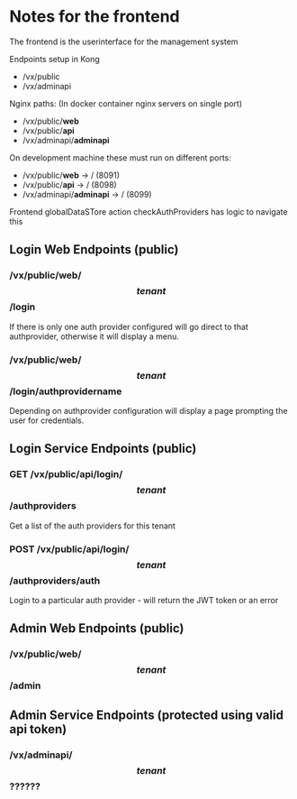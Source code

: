# Notes for the frontend

The frontend is the userinterface for the management system

Endpoints setup in Kong
 - /vx/public
 - /vx/adminapi

Nginx paths: (In docker container nginx servers on single port)
 - /vx/public/__web__
 - /vx/public/__api__
 - /vx/adminapi/__adminapi__

On development machine these must run on different ports:
 - /vx/public/__web__  -> / (8091)
 - /vx/public/__api__  -> / (8098)
 - /vx/adminapi/__adminapi__  -> / (8099)
 
Frontend globalDataSTore action checkAuthProviders has logic to navigate this
 
## Login Web Endpoints (public)

### /vx/public/web/$$tenant$$/login

If there is only one auth provider configured will go direct to that authprovider, otherwise it will display a menu.

### /vx/public/web/$$tenant$$/login/__authprovidername__

Depending on authprovider configuration will display a page prompting the user for credentials.


## Login Service Endpoints (public)

### GET /vx/public/api/login/$$tenant$$/authproviders

Get a list of the auth providers for this tenant

### POST /vx/public/api/login/$$tenant$$/authproviders/auth

Login to a particular auth provider - will return the JWT token or an error

## Admin Web Endpoints (public)

### /vx/public/web/$$tenant$$/admin

## Admin Service Endpoints (protected using valid api token)

### /vx/adminapi/$$tenant$$??????

